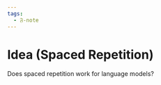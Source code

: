 ```yaml
---
tags:
  - 𝔉-note
---
```


# Idea (Spaced Repetition)

Does spaced repetition work for language models?

